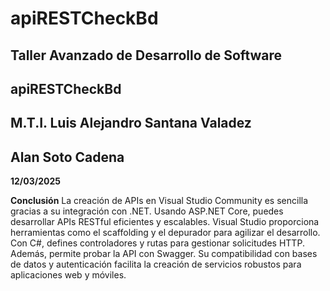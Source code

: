 # apiRESTCheckBd
## Taller Avanzado de Desarrollo de Software
## **apiRESTCheckBd**
## **M.T.I. Luis Alejandro Santana Valadez**

## Alan Soto Cadena
**12/03/2025**


 **Conclusión** 
La creación de APIs en Visual Studio Community es sencilla gracias a su integración con .NET. Usando ASP.NET Core, puedes desarrollar APIs RESTful eficientes y escalables. Visual Studio proporciona herramientas como el scaffolding y el depurador para agilizar el desarrollo. Con C#, defines controladores y rutas para gestionar solicitudes HTTP. Además, permite probar la API con Swagger. Su compatibilidad con bases de datos y autenticación facilita la creación de servicios robustos para aplicaciones web y móviles.
